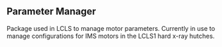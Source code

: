 ## Parameter Manager

Package used in LCLS to manage motor parameters. Currently in use to manage configurations for IMS motors in the LCLS1 hard x-ray hutches.
